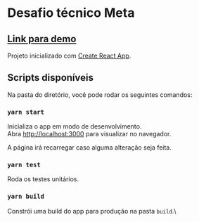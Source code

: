 # Desafio técnico Meta

## [Link para demo](https://paisesmeta.netlify.app/)

Projeto inicializado com [Create React App](https://github.com/facebook/create-react-app).

## Scripts disponíveis

Na pasta do diretório, você pode rodar os seguintes comandos: 

### `yarn start`

Inicializa o app em modo de desenvolvimento.\
Abra [http://localhost:3000](http://localhost:3000) para visualizar no navegador. 

A página irá recarregar caso alguma alteração seja feita.

### `yarn test`

Roda os testes unitários.

### `yarn build`

Constrói uma build do app para produção na pasta `build`.\

